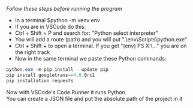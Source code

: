 _Follow these steps before running the program_

- In a terminal $python -m venv env
- If you are in VSCode do this:
- Ctrl + Shift + P and search for: "Python select interpreter"
- You will add a route (path) and you will put ".\env\Scripts\python.exe"
- Ctrl + Shift +  to open a terminal. If you get "(env) PS X:\\..." you are on the right track
- Now in the same terminal we paste these Python commands:

``` powershell
python.exe -m pip install --update pip
pip install googletrans==4.0.0rc1
pip installation requests
```

Now with VSCode's Code Runner it runs Python.\
You can create a JSON file and put the absolute path of the project in it

